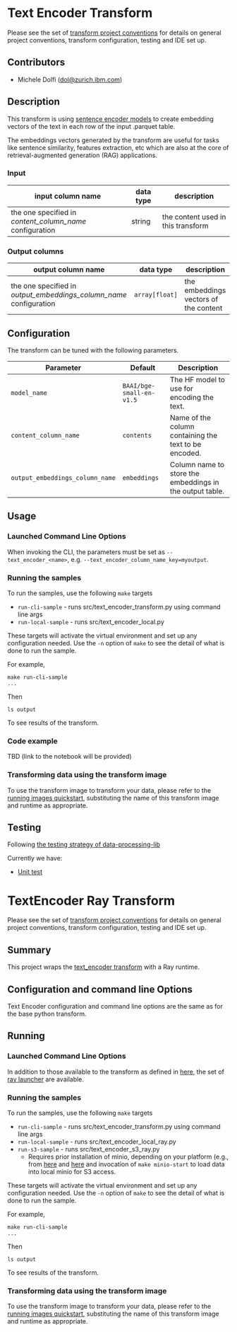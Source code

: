 # Text Encoder Transform 

Please see the set of
[transform project conventions](../../../README.md#transform-project-conventions)
for details on general project conventions, transform configuration,
testing and IDE set up.

## Contributors

- Michele Dolfi (dol@zurich.ibm.com)

## Description 

This transform is using [sentence encoder models](https://en.wikipedia.org/wiki/Sentence_embedding) to create embedding vectors of the text in each row of the input .parquet table.

The embeddings vectors generated by the transform are useful for tasks like sentence similarity, features extraction, etc which are also at the core of retrieval-augmented generation (RAG) applications.

### Input 

| input column name | data type | description |
|-|-|-|
| the one specified in _content_column_name_ configuration | string | the content used in this transform |


### Output columns


| output column name | data type | description |
|-|-|-|
| the one specified in _output_embeddings_column_name_ configuration | `array[float]` | the embeddings vectors of the content |


## Configuration

The transform can be tuned with the following parameters.


| Parameter  | Default  | Description  |
|------------|----------|--------------|
| `model_name`                    | `BAAI/bge-small-en-v1.5` | The HF model to use for encoding the text. |
| `content_column_name`           | `contents` | Name of the column containing the text to be encoded. |
| `output_embeddings_column_name` | `embeddings` | Column name to store the embeddings in the output table. |


## Usage

### Launched Command Line Options 

When invoking the CLI, the parameters must be set as `--text_encoder_<name>`, e.g. `--text_encoder_column_name_key=myoutput`.


### Running the samples
To run the samples, use the following `make` targets

* `run-cli-sample` - runs src/text_encoder_transform.py using command line args
* `run-local-sample` - runs src/text_encoder_local.py

These targets will activate the virtual environment and set up any configuration needed.
Use the `-n` option of `make` to see the detail of what is done to run the sample.

For example, 
```shell
make run-cli-sample
...
```
Then 
```shell
ls output
```
To see results of the transform.

### Code example

TBD (link to the notebook will be provided)


### Transforming data using the transform image

To use the transform image to transform your data, please refer to the 
[running images quickstart](../../../../doc/quick-start/run-transform-image.md),
substituting the name of this transform image and runtime as appropriate.

## Testing

Following [the testing strategy of data-processing-lib](../../../../data-processing-lib/doc/transform-testing.md)

Currently we have:
- [Unit test](test/test_text_encoder_python.py)



# TextEncoder Ray Transform 
Please see the set of
[transform project conventions](../../../README.md#transform-project-conventions)
for details on general project conventions, transform configuration,
testing and IDE set up.

## Summary 
This project wraps the [text_encoder transform](../python) with a Ray runtime.

## Configuration and command line Options

Text Encoder configuration and command line options are the same as for the base python transform. 

## Running

### Launched Command Line Options 
In addition to those available to the transform as defined in [here](../python/README.md),
the set of 
[ray launcher](../../../../data-processing-lib/doc/ray-launcher-options.md) are available.

### Running the samples
To run the samples, use the following `make` targets

* `run-cli-sample` - runs src/text_encoder_transform.py using command line args
* `run-local-sample` - runs src/text_encoder_local_ray.py
* `run-s3-sample` - runs src/text_encoder_s3_ray.py
    * Requires prior installation of minio, depending on your platform (e.g., from [here](https://min.io/docs/minio/macos/index.html)
     and [here](https://min.io/docs/minio/linux/index.html) 
     and invocation of `make minio-start` to load data into local minio for S3 access.

These targets will activate the virtual environment and set up any configuration needed.
Use the `-n` option of `make` to see the detail of what is done to run the sample.

For example, 
```shell
make run-cli-sample
...
```
Then 
```shell
ls output
```
To see results of the transform.

### Transforming data using the transform image

To use the transform image to transform your data, please refer to the 
[running images quickstart](../../../../doc/quick-start/run-transform-image.md),
substituting the name of this transform image and runtime as appropriate.
